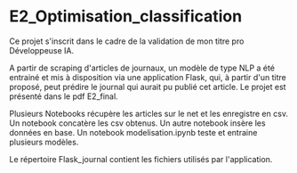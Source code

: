 # E2_Optimisation_classification

Ce projet s'inscrit dans le cadre de la validation de mon titre pro Développeuse IA. 

A partir de scraping d'articles de journaux, un modèle de type NLP a été entrainé et mis à 
disposition via une application Flask, qui, à partir d'un titre proposé, peut prédire 
le journal qui aurait pu publié cet article.
Le projet est présenté dans le pdf E2_final.

Plusieurs Notebooks récupère les articles sur le net et les enregistre en csv.
Un notebook concatère les csv obtenus. Un autre notebook insère les données en base.
Un notebook modelisation.ipynb teste et entraine plusieurs modèles.

Le répertoire Flask_journal contient les fichiers utilisés par l'application.
